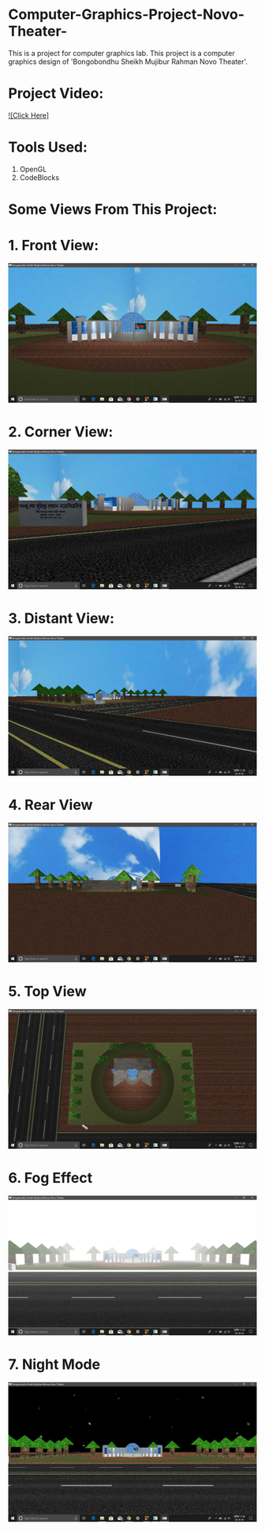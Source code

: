 # Computer-Graphics-Project-Novo-Theater-
This is a project for computer graphics lab. This project is a computer graphics design of 'Bongobondhu Sheikh Mujibur Rahman Novo Theater'.
# Project Video:
[![Click Here]](https://youtu.be/9iRh9TnYZt4)

# Tools Used:
1) OpenGL
2) CodeBlocks

# Some Views From This Project:
# 1. Front View:
![](https://github.com/mukitul/Computer-Graphics-Project-Novo-Theater-/blob/master/1.%20front_view.png)
# 2. Corner View:
![](https://github.com/mukitul/Computer-Graphics-Project-Novo-Theater-/blob/master/2.%20corner_view.png)
# 3. Distant View:
![](https://github.com/mukitul/Computer-Graphics-Project-Novo-Theater-/blob/master/3.%20distance_view.png)
# 4. Rear View
![](https://github.com/mukitul/Computer-Graphics-Project-Novo-Theater-/blob/master/4.%20rear_view.png)
# 5. Top View
![](https://github.com/mukitul/Computer-Graphics-Project-Novo-Theater-/blob/master/5.%20top_view.png)
# 6. Fog Effect
![](https://github.com/mukitul/Computer-Graphics-Project-Novo-Theater-/blob/master/6.%20fog_effect.png)
# 7. Night Mode
![](https://github.com/mukitul/Computer-Graphics-Project-Novo-Theater-/blob/master/7.%20night_mode.png)
        
      
